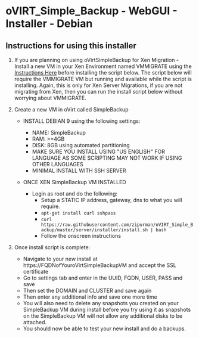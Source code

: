 # oVIRT_Simple_Backup - WebGUI - Installer - Debian

## Instructions for using this installer

 1. If you are planning on using oVirtSimpleBackup for Xen Migration - Install a new VM in your Xen Environment named VMMIGRATE using the [Instructions Here](https://github.com/zipurman/oVIRT_Simple_Backup/tree/master/server/installer/ovirt-simple-backup-xenvm/README.md) before installing the script below. The script below will require the VMMIGRATE VM but running and available while the script is installing. Again, this is only for Xen Server Migrations, if you are not migrating from Xen, then you can run the install script below without worrying about VMMIGRATE.
 
 2. Create a new VM in oVirt called SimpleBackup
     * INSTALL DEBIAN 9 using the following settings:
         * NAME: SimpleBackup
         * RAM: >=4GB
         * DISK: 8GB using automated partitioning
         * MAKE SURE YOU INSTALL USING "US ENGLISH" FOR LANGUAGE AS SOME SCRIPTING MAY NOT WORK IF USING OTHER LANGUAGES
         * MINIMAL INSTALL WITH SSH SERVER
         
     * ONCE XEN SimpleBackup VM INSTALLED
         * Login as root and do the following:
            * Setup a STATIC IP address, gateway, dns to what you will require.
            * ``apt-get install curl sshpass``
            * ``curl https://raw.githubusercontent.com/zipurman/oVIRT_Simple_Backup/master/server/installer/install.sh | bash``
            * Follow the onscreen instructions
 
 3. Once install script is complete:
    * Navigate to your new install at https://FQDNofYouroVirtSimpleBackupVM and accept the SSL certificate
    * Go to settings tab and enter in the UUID, FQDN, USER, PASS and save
    * Then set the DOMAIN and CLUSTER and save again
    * Then enter any additional info and save one more time
    * You will also need to delete any snapshots you created on your SimpleBackup VM during install before you try using it as snapshots on the SimpleBackup VM will not allow any additional disks to be attached.
    * You should now be able to test your new install and do a backups.
 
 